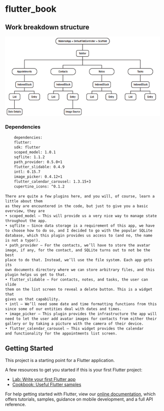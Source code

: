 # flutter_book


## Work breakdown structure
![alt text](./docs/images/FlutterBookWBS.PNG)


### Dependencies
        dependencies:
        flutter:
        sdk: flutter
        scoped_model: 1.0.1
        sqflite: 1.1.2
        path_provider: 0.5.0+1
        flutter_slidable: 0.4.9
        intl: 0.15.7
        image_picker: 0.4.12+1
        flutter_calendar_carousel: 1.3.15+3
        cupertino_icons: ^0.1.2

    There are quite a few plugins here, and you will, of course, learn a little about them
    as they are encountered in the code, but just to give you a basic overview, they are
    • scoped_model – This will provide us a very nice way to manage state
    throughout the app.
    • sqflite – Since data storage is a requirement of this app, we have
    to choose how to do so, and I decided to go with the popular SQLite
    database, which this plugin provides us access to (and no, the name
    is not a typo!).
    • path_provider – For the contacts, we’ll have to store the avatar
    image, if any, for the contact, and SQLite turns out to not be the best
    place to do that. Instead, we’ll use the file system. Each app gets its
    own documents directory where we can store arbitrary files, and this
    plugin helps us get to that.
    • flutter_slidable – For contacts, notes, and tasks, the user can slide
    them on the list screen to reveal a delete button. This is a widget that
    gives us that capability.
    • intl – We’ll need some date and time formatting functions from this
    since some of our entities deal with dates and times.
    • image_picker – This plugin provides the infrastructure the app will
    need to let the user add avatar images for contacts from either their
    gallery or by taking a picture with the camera of their device.
    • flutter_calendar_carousel – This widget provides the calendar
    and functionality for the appointments list screen.
## Getting Started

This project is a starting point for a Flutter application.

A few resources to get you started if this is your first Flutter project:

- [Lab: Write your first Flutter app](https://flutter.dev/docs/get-started/codelab)
- [Cookbook: Useful Flutter samples](https://flutter.dev/docs/cookbook)

For help getting started with Flutter, view our
[online documentation](https://flutter.dev/docs), which offers tutorials,
samples, guidance on mobile development, and a full API reference.
